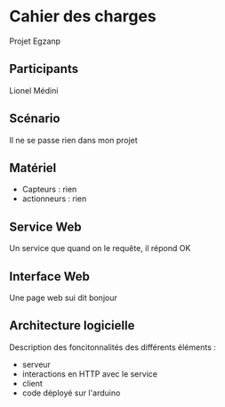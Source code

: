 # Cahier des charges

Projet Egzanp

## Participants

Lionel Médini

## Scénario

Il ne se passe rien dans mon projet

## Matériel

- Capteurs : rien
- actionneurs : rien

## Service Web

Un service que quand on le requête, il répond OK

## Interface Web

Une page web sui dit bonjour

## Architecture logicielle

Description des foncitonnalités des différents éléments :

- serveur
- interactions en HTTP avec le service
- client
- code déployé sur l'arduino
